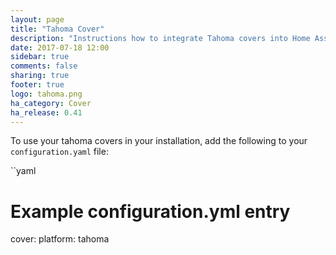 ```yaml
---
layout: page
title: "Tahoma Cover"
description: "Instructions how to integrate Tahoma covers into Home Assistant."
date: 2017-07-18 12:00
sidebar: true
comments: false
sharing: true
footer: true
logo: tahoma.png
ha_category: Cover
ha_release: 0.41
---
```


To use your tahoma covers in your installation, add the following to your `configuration.yaml` file:

``yaml
# Example configuration.yml entry
cover:
  platform: tahoma
```